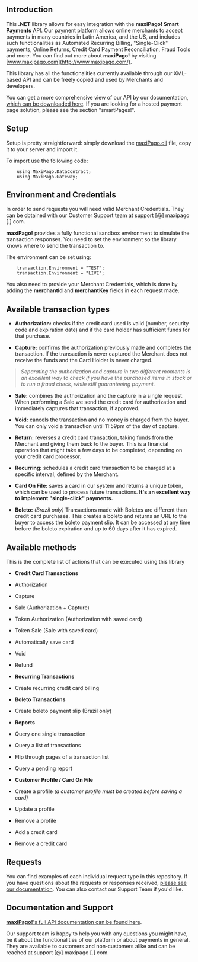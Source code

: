 ## Introduction ##

This **.NET** library allows for easy integration with the **maxiPago! Smart Payments** API. Our payment platform allows online merchants to accept payments in many countries in Latin America, and the US, and includes such functionalities as Automated Recurring Billing, "Single-Click" payments, Online Returns, Credit Card Payment Reconciliation, Fraud Tools and more. You can find out more about **maxiPago!** by visiting [www.maxipago.com](http://www.maxipago.com/).

This library has all the functionalities currently available through our XML-based API and can be freely copied and used by Merchants and developers.

You can get a more comprehensive view of our API by our documentation, [which can be downloaded here](http://www.maxipago.com/docs/maxiPago_API_Latest.pdf). If you are looking for a hosted payment page solution, please see the section "smartPages!".


## Setup ##

Setup is pretty straightforward: simply download the [maxiPago.dll](http://www.maxipago.com/docs/maxiPago.dll.zip) file, copy it to your server and import it.

To import use the following code:

		using MaxiPago.DataContract;
		using MaxiPago.Gateway;


## Environment and Credentials ##

In order to send requests you will need valid Merchant Credentials. They can be obtained with our Customer Support team at support [@] maxipago [.] com.

**maxiPago!** provides a fully functional sandbox environment to simulate the transaction responses. You need to set the environment so the library knows where to send the transaction to.

The environment can be set using:

		transaction.Environment = "TEST";
		transaction.Environment = "LIVE";

You also need to provide your Merchant Credentials, which is done by adding the **merchantId** and **merchantKey** fields in each request made.


## Available transaction types ##

* **Authorization:** checks if the credit card used is valid (number, security code and expiration date) and if the card holder has sufficient funds for that purchase.

* **Capture:** confirms the authorization previously made and completes the transaction. If the transaction is never captured the Merchant does not receive the funds and the Card Holder is never charged.

>*Separating the authorization and capture in two different moments is an excellent way to check if you have the purchased items in stock or to run a fraud check, while still guaranteeing payment.*

* **Sale:** combines the authorization and the capture in a single request. When performing a Sale we send the credit card for authorization and immediately captures that transaction, if approved.

* **Void:** cancels the transaction and no money is charged from the buyer. You can only void a transaction until 11:59pm of the day of capture.

* **Return:** reverses a credit card transaction, taking funds from the Merchant and giving them back to the buyer. This is a financial operation that might take a few days to be completed, depending on your credit card processor.

* **Recurring:** schedules a credit card transaction to be charged at a specific interval, defined by the Merchant.

* **Card On File:** saves a card in our system and returns a unique token, which can be used to process future transactions. **It's an excellent way to implement "single-click" payments.**

* **Boleto:** *(Brazil only)* Transactions made with Boletos are different than credit card purchases. This creates a boleto and returns an URL to the buyer to access the boleto payment slip. It can be accessed at any time before the boleto expiration and up to 60 days after it has expired.


## Available methods ##

This is the complete list of actions that can be executed using this library

* **Credit Card Transactions**
 * Authorization
 * Capture
 * Sale (Authorization + Capture)
 * Token Authorization (Authorization with saved card) 
 * Token Sale (Sale with saved card)
 * Automatically save card 
 * Void
 * Refund
 
 
* **Recurring Transactions**
 * Create recurring credit card billing 
 
 
* **Boleto Transactions**
 * Create boleto payment slip (Brazil only)


* **Reports**
 * Query one single transaction 
 * Query a list of transactions 
 * Flip through pages of a transaction list 
 * Query a pending report 


* **Customer Profile / Card On File**
 * Create a profile *(a customer profile must be created before saving a card)*
 * Update a profile 
 * Remove a profile 
 * Add a credit card
 * Remove a credit card


## Requests ##

You can find examples of each individual request type in this repository. If you have questions about the requests or responses received, [please see our documentation](http://www.maxipago.com/docs/maxiPago_API_Latest.pdf). You can also contact our Support Team if you'd like.


## Documentation and Support ##

[**maxiPago!**'s full API documentation can be found here](http://www.maxipago.com/docs/maxiPago_API_Latest.pdf).

Our support team is happy to help you with any questions you might have, be it about the functionalities of our platform or about payments in general. They are available to customers and non-customers alike and can be reached at support [@] maxipago [.] com.
